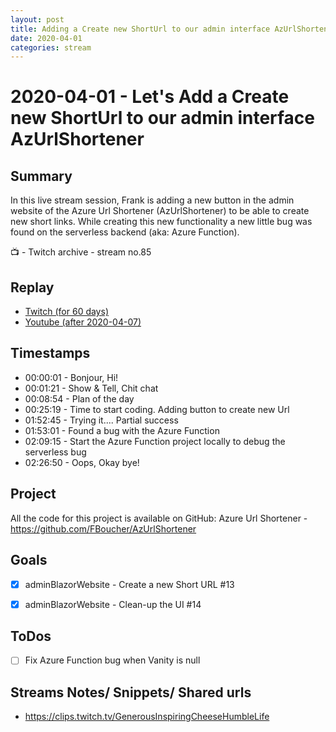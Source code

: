 ```yaml
---
layout: post
title: Adding a Create new ShortUrl to our admin interface AzUrlShortener
date: 2020-04-01
categories: stream
---
```



# 2020-04-01 - Let's Add a Create new ShortUrl to our admin interface AzUrlShortener

## Summary

In this live stream session, Frank is adding a new button in the admin website of the Azure Url Shortener (AzUrlShortener) to be able to create new short links. While creating this new functionality a new little bug was found on the serverless backend (aka: Azure Function).

📺 - Twitch archive - stream no.85

## Replay


- [Twitch (for 60 days)](https://www.twitch.tv/videos/580576570)
- [Youtube (after 2020-04-07)](https://youtu.be/f1ZGa4ZX1Dw)


## Timestamps


- 00:00:01 - Bonjour, Hi!
- 00:01:21 - Show & Tell, Chit chat
- 00:08:54 - Plan of the day
- 00:25:19 - Time to start coding. Adding button to create new Url
- 01:52:45 - Trying it.... Partial success
- 01:53:01 - Found a bug with the Azure Function  
- 02:09:15 - Start the Azure Function project locally to debug the serverless bug
- 02:26:50 - Oops, Okay bye!


Project
-------

All the code for this project is available on GitHub: Azure Url Shortener - https://github.com/FBoucher/AzUrlShortener



Goals
-----

- [X] adminBlazorWebsite - Create a new Short URL #13
- [X] adminBlazorWebsite - Clean-up the UI #14


ToDos
-----
- [ ] Fix Azure Function bug when Vanity is null



Streams Notes/ Snippets/ Shared urls
-----------------------------------

- https://clips.twitch.tv/GenerousInspiringCheeseHumbleLife



